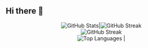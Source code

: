 ## Hi there 👋

<p align="center">
  <img src="https://github-readme-stats.vercel.app/api?username=tri-susilo&theme=dracula&show_icons=true&hide_border=false&count_private=true" alt="GitHub Stats">|<img src="https://github-readme-streak-stats.herokuapp.com/?user=tri-susilo&theme=dracula&hide_border=false" alt="GitHub Streak">
  <br>
  <img src="https://github-readme-streak-stats.herokuapp.com/?user=tri-susilo&theme=dracula&hide_border=false" alt="GitHub Streak">
  <br>
  <img src="https://github-readme-stats.vercel.app/api/top-langs/?username=tri-susilo&theme=dracula&show_icons=true&hide_border=false&layout=compact" alt="Top Languages"> | 
</p>






<!--
**tri-susilo/tri-susilo** is a ✨ _special_ ✨ repository because its `README.md` (this file) appears on your GitHub profile.

Here are some ideas to get you started:

- 🔭 I’m currently working on ...
- 🌱 I’m currently learning ...
- 👯 I’m looking to collaborate on ...
- 🤔 I’m looking for help with ...
- 💬 Ask me about ...
- 📫 How to reach me: ...
- 😄 Pronouns: ...
- ⚡ Fun fact: ...
-->
